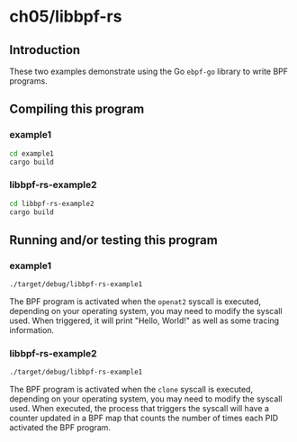 # ch05/libbpf-rs

## Introduction

These two examples demonstrate using the Go `ebpf-go` library to write BPF programs.

## Compiling this program

### example1

```bash
cd example1
cargo build
```

### libbpf-rs-example2

```bash
cd libbpf-rs-example2
cargo build
```

## Running and/or testing this program

### example1

```bash
./target/debug/libbpf-rs-example1
```

The BPF program is activated when the `openat2` syscall is executed, depending on your operating system, you may need to modify the syscall used. When triggered, it will print "Hello, World!" as well as some tracing information.

### libbpf-rs-example2

```bash
./target/debug/libbpf-rs-example1
```

The BPF program is activated when the `clone` syscall is executed, depending on your operating system, you may need to modify the syscall used. When executed, the process that triggers the syscall will have a counter updated in a BPF map that counts the number of times each PID activated the BPF program.